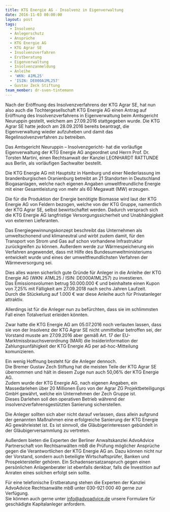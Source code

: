 ```yaml
---
title: KTG Energie AG - Insolvenz in Eigenverwaltung
date: 2016-11-03 00:00:00
layout: post
tags:
  - Insolvenz
  - Anlegerschutz
  - Ansprüche
  - KTG Energie AG
  - KTG Agrar SE
  - Insolvenzverfahren
  - Erstberatung
  - Eigenverwaltung
  - Insolvenzanmeldung
  - Anleihe
  - 'WKN: A1ML25'
  - 'ISIN: DE000A1ML257'
  - Gustav Zeck Stiftung
team_member: dr-sven-tintemann
---
```



Nach der Eröffnung des Insolvenzverfahrens der KTG Agrar SE, hat nun also auch die Tochtergesellschaft KTG Energie AG einen Antrag auf Eröffnung des Insolvenzverfahrens in Eigenverwaltung beim Amtsgericht Neuruppin gestellt, welchem am 27.09.2016 stattgegeben wurde. Die KTG Agrar SE hatte jedoch am 28.09.2016 bereits beantragt, die Eigenverwaltung wieder aufzuheben und damit das Regelinsolvenzverfahren zu betreiben.

Das Amtsgericht Neuruppin – Insolvenzgericht- hat die vorläufige Eigenverwaltung der KTG Energie AG angeordnet und Herrn Prof. Dr. Torsten Martini, einen Rechtsanwalt der Kanzlei LEONHARDT RATTUNDE aus Berlin, als vorläufigen Sachwalter bestellt.

Die KTG Energie AG mit Hauptsitz in Hamburg und einer Niederlassung im brandenburgischen Oranienburg betreibt an 21 Standorten in Deutschland Biogasanlagen, welche nach eigenen Angaben umweltfreundliche Energie mit einer Gesamtleistung von mehr als 60 Megawatt (MW) erzeugen.

Die für die Produktion der Energie benötigte Biomasse wird laut der KTG Energie AG von Feldern bezogen, welche von der KTG Gruppe, namentlich der KTG Agrar SE, selbst bewirtschaftet werden. Dadurch versprach sich die KTG Energie AG langfristige Versorgungssicherheit und Unabhängigkeit von externen Lieferanten.

Das Energiegewinnungskonzept beschreibt das Unternehmen als umweltschonend und klimaneutral und wirbt zudem damit, für den Transport von Strom und Gas auf schon vorhandene Infrastruktur zurückgreifen zu können. Außerdem werde zur Wärmespeicherung ein Verfahren angewendet, dass mit Hilfe des Bundesumweltministeriums entwickelt wurde und eines der umweltfreundlichsten Verfahren der Wärmeversorgung sei.

Dies alles waren sicherlich gute Gründe für Anleger in die Anleihe der KTG Energie AG (WKN: A1ML25 / ISIN: DE000A1ML257) zu investieren.
<br>Das Emissionsvolumen betrug 50.000.000 € und beinhaltete einen Kupon von 7,25% mit Fälligkeit am 27.09.2018 nach sechs Jahren Laufzeit.
<br>Durch die Stückelung auf 1.000 € war diese Anleihe auch für Privatanleger attraktiv.

Allerdings ist für die Anleger nun zu befürchten, dass sie im schlimmsten Fall einen Totalverlust erleiden könnten.

Zwar hatte die KTG Energie AG am 05.07.2016 noch verlauten lassen, dass sie von der Insolvenz der KTG Agrar SE nicht unmittelbar betroffen sei, der Vorstand musste am 27.09.2016 aber gemäß Art. 17 der EU-Marktmissbrauchsverordnung (MAR) die Insiderinformation der Zahlungsunfähigkeit der KTG Energie AG per ad-hoc-Mitteilung komunizieren.

Ein wenig Hoffnung besteht für die Anleger dennoch.
<br>Die Bremer Gustav Zech Stiftung hat die meisten Teile der KTG Agrar SE übernommen und hält in diesem Zuge nun auch 50,06% der KTG Energie AG.
<br>Zudem wurde der KTG Energie AG, nach eigenen Angaben, ein Massedarlehen über 20 Millionen Euro von der Agrar ZG Projektbeteiligungs GmbH gewährt, welche ein Unternehmen der Zech Gruppe ist.
<br>Dieses Darlehen soll den operativen Betrieb während der insolvenzverfahrensgestützten Sanierung sicherstellen.

Die Anleger sollten sich aber nicht darauf verlassen, dass allein aufgrund der genannten Maßnahmen eine erfolgreiche Sanierung der KTG Energie AG gewährleistet ist. Es ist sinnvoll, die Gläubigerinteressen gebündelt in der Gläubigerversammlung zu vertreten.

Außerdem bieten die Experten der Berliner Anwaltskanzlei AdvoAdvice Partnerschaft von Rechtsanwälten mbB die Prüfung möglicher Ansprüche gegen die Verantwortlichen der KTG Energie AG an. Dazu können nicht nur der Vorstand, sondern auch beteiligte Wirtschaftsprüfer, Banken und Prospektersteller gehören. Ein Schadensersatzanspruch gegen einen persönlichen Anlagenberater ist ebenfalls denkbar, falls die Investition auf Anraten eines solchen erfolgt sein sollte.

Für eine telefonische Erstberatung stehen die Experten der Kanzlei AdvoAdvice Rechtsanwälte mbB unter 030-921 000 40 gerne zur Verfügung.
<br>Sie können auch gerne unter [info@advoadvice.de](&#109;&#097;&#105;&#108;&#116;&#111;:&#105;&#110;&#102;&#111;&#064;&#097;&#100;&#118;&#111;&#097;&#100;&#118;&#105;&#099;&#101;&#046;&#100;&#101;) unsere Formulare für geschädigte Kapitalanleger anfordern.